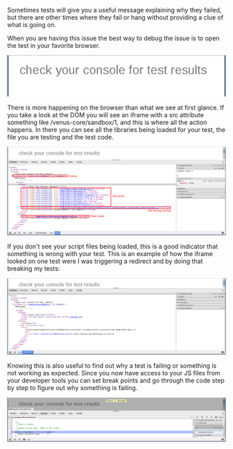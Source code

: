 Sometimes tests will give you a useful message explaining why they failed, but there are other times where they fail or hang without providing a clue of what is going on.

When you are having this issue the best way to debug the issue is to open the test in your favorite browser.

[![Test](/images/tutorials/debugging/image1.png)](/images/tutorials/debugging/image1.png)

There is more happening on the browser than what we see at first glance. If you take a look at the DOM you will see an iframe with a src attribute something like /venus-core/sandbox/1, and this is where all the action happens.
In there you can see all the libraries being loaded for your test, the file you are testing and the test code.

[![Test](/images/tutorials/debugging/image2.png)](/images/tutorials/debugging/image2.png)

If you don't see your script files being loaded, this is a good indicator that something is wrong with your test. This is an example of how the iframe looked on one test were I was triggering a redirect and by doing that breaking my tests:

![Test](/images/tutorials/debugging/image3.png)

Knowing this is also useful to find out why a test is failing or something is not working as expected. Since you now have access to your JS files from your developer tools you can set break points and go through the code step by step to figure out why something is failing.

[![Test](/images/tutorials/debugging/image4.png)](/images/tutorials/debugging/image4.png)
